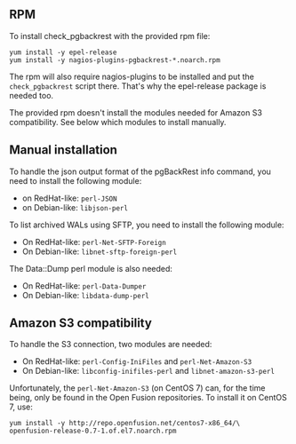 ## RPM

To install check_pgbackrest with the provided rpm file:

```
yum install -y epel-release
yum install -y nagios-plugins-pgbackrest-*.noarch.rpm
```

The rpm will also require nagios-plugins to be installed and put the 
`check_pgbackrest` script there. 
That's why the epel-release package is needed too.

The provided rpm doesn't install the modules needed for Amazon S3 compatibility. 
See below which modules to install manually.


## Manual installation

To handle the json output format of the pgBackRest info command, you need to
install the following module:

- on RedHat-like: `perl-JSON`
- on Debian-like: `libjson-perl` 

To list archived WALs using SFTP, you need to install the following module:

- On RedHat-like: `perl-Net-SFTP-Foreign`
- On Debian-like: `libnet-sftp-foreign-perl`

The Data::Dump perl module is also needed:

- On RedHat-like: `perl-Data-Dumper`
- On Debian-like: `libdata-dump-perl`


## Amazon S3 compatibility

To handle the S3 connection, two modules are needed:

- On RedHat-like: `perl-Config-IniFiles` and `perl-Net-Amazon-S3`
- On Debian-like: `libconfig-inifiles-perl` and `libnet-amazon-s3-perl`

Unfortunately, the `perl-Net-Amazon-S3` (on CentOS 7) can, for the time being, 
only be found in the Open Fusion repositories. To install it on CentOS 7, use:

```
yum install -y http://repo.openfusion.net/centos7-x86_64/\
openfusion-release-0.7-1.of.el7.noarch.rpm
```
